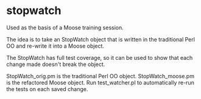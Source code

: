 stopwatch
=========

Used as the basis of a Moose training session.

The idea is to take an StopWatch object that is written in the traditional
Perl OO and re-write it into a Moose object.

The StopWatch has full test coverage, so it can be used to show that each
change made doesn't break the object.

StopWatch_orig.pm is the traditional Perl OO object.
StopWatch_moose.pm is the refactored Moose object.
Run test_watcher.pl to automatically re-run the tests on each saved change.
